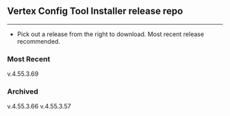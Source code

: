 ## Vertex Config Tool Installer release repo
----

- Pick out a release from the right to download. Most recent release recommended.

### Most Recent
v.4.55.3.69

### Archived
v.4.55.3.66
v.4.55.3.57
